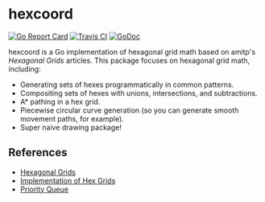 # hexcoord

[![Go Report Card](https://goreportcard.com/badge/github.com/erinpentecost/deterbus)](https://goreportcard.com/report/github.com/erinpentecost/hexcoord)
[![Travis CI](https://travis-ci.org/erinpentecost/hexcoord.svg?branch=master)](https://travis-ci.org/erinpentecost/hexcoord.svg?branch=master)
[![GoDoc](https://godoc.org/github.com/erinpentecost/hexcoord?status.svg)](https://godoc.org/github.com/erinpentecost/hexcoord)

hexcoord is a Go implementation of hexagonal grid math based on amitp's *Hexagonal Grids* articles. This package focuses on hexagonal grid math, including:

* Generating sets of hexes programmatically in common patterns.
* Compositing sets of hexes with unions, intersections, and subtractions.
* A* pathing in a hex grid.
* Piecewise circular curve generation (so you can generate smooth movement paths, for example).
* Super naive drawing package!

## References

* [Hexagonal Grids](https://www.redblobgames.com/grids/hexagons)
* [Implementation of Hex Grids](https://www.redblobgames.com/grids/hexagons/implementation.html)
* [Priority Queue](https://golang.org/pkg/container/heap/#example__priorityQueue)